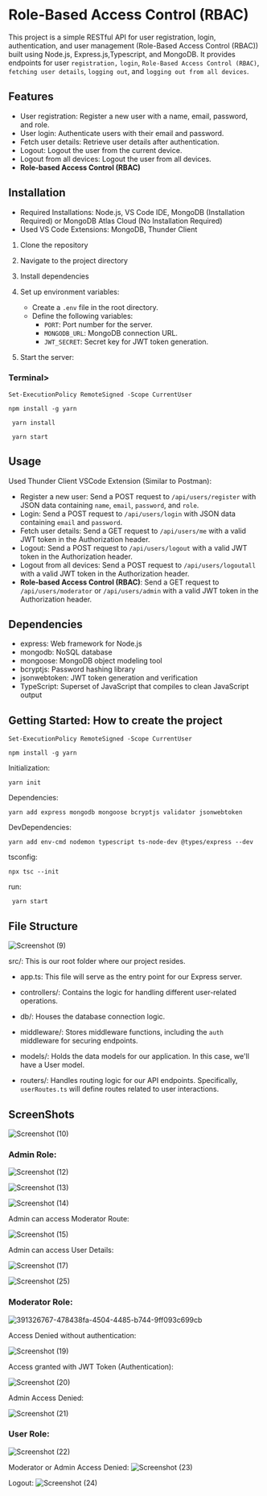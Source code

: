 # Role-Based Access Control (RBAC) 

This project is a simple RESTful API for user registration, login, authentication, and user management (Role-Based Access Control (RBAC)) built using Node.js, Express.js,Typescript, and MongoDB. It provides endpoints for user `registration,` `login`, `Role-Based Access Control (RBAC)`, `fetching user details`, `logging out`, and `logging out from all devices`. 

## Features

- User registration: Register a new user with a name, email, password, and role.
- User login: Authenticate users with their email and password.
- Fetch user details: Retrieve user details after authentication.
- Logout: Logout the user from the current device.
- Logout from all devices: Logout the user from all devices.
- **Role-based Access Control (RBAC)**


## Installation

- Required Installations: Node.js, VS Code IDE, MongoDB (Installation Required) or MongoDB Atlas Cloud (No Installation Required)
- Used VS Code Extensions: MongoDB, Thunder Client

1. Clone the repository

2. Navigate to the project directory

3. Install dependencies
  

4. Set up environment variables:
   - Create a `.env` file in the root directory.
   - Define the following variables:
     - `PORT`: Port number for the server.
     - `MONGODB_URL`: MongoDB connection URL.
     - `JWT_SECRET`: Secret key for JWT token generation.

5. Start the server: 


<h3>Terminal></h3>

```Set-ExecutionPolicy RemoteSigned -Scope CurrentUser```

``` npm install -g yarn  ```

``` yarn install```

``` yarn start```

## Usage

Used Thunder Client VSCode Extension (Similar to Postman):


- Register a new user: Send a POST request to `/api/users/register` with JSON data containing `name`, `email`, `password`, and `role`.
- Login: Send a POST request to `/api/users/login` with JSON data containing `email` and `password`.
- Fetch user details: Send a GET request to `/api/users/me` with a valid JWT token in the Authorization header.
- Logout: Send a POST request to `/api/users/logout` with a valid JWT token in the Authorization header.
- Logout from all devices: Send a POST request to `/api/users/logoutall` with a valid JWT token in the Authorization header.
- **Role-based Access Control (RBAC)**:  Send a GET request to `/api/users/moderator` or `/api/users/admin` with a valid JWT token in the Authorization header.


## Dependencies

- express: Web framework for Node.js
- mongodb: NoSQL database
- mongoose: MongoDB object modeling tool
- bcryptjs: Password hashing library
- jsonwebtoken: JWT token generation and verification
- TypeScript: Superset of JavaScript that compiles to clean JavaScript output

## Getting Started: How to create the project ##

```Set-ExecutionPolicy RemoteSigned -Scope CurrentUser```

``` npm install -g yarn  ```

Initialization:

`yarn init`

Dependencies:

`yarn add express mongodb mongoose bcryptjs validator jsonwebtoken`

DevDependencies:

`yarn add env-cmd nodemon typescript ts-node-dev @types/express --dev`

tsconfig:

`npx tsc --init`

run:

` yarn start`

## File Structure


![Screenshot (9)](https://github.com/user-attachments/assets/9a8250e4-7d88-4107-a965-ff78fc6f052e)


src/: This is our root folder where our project resides.

- app.ts: This file will serve as the entry point for our Express server.

- controllers/: Contains the logic for handling different user-related operations.

- db/: Houses the database connection logic.

- middleware/: Stores middleware functions, including the `auth` middleware for securing endpoints.

- models/: Holds the data models for our application. In this case, we'll have a User model.

- routers/: Handles routing logic for our API endpoints. Specifically, `userRoutes.ts` will define routes related to user interactions.


## ScreenShots


![Screenshot (10)](https://github.com/user-attachments/assets/cd7ee043-eb5d-4d9b-bafb-cdc7ad845f19)


<h3>Admin Role:</h3>

![Screenshot (12)](https://github.com/user-attachments/assets/437c2343-ccd8-467f-95bb-88801bf7cb8a)



![Screenshot (13)](https://github.com/user-attachments/assets/c0252c7f-17e8-4085-9dea-aa1b785b92bd)


![Screenshot (14)](https://github.com/user-attachments/assets/0637effe-a052-4cbd-b7ba-26ce8bdac9ed)

Admin can access Moderator Route:

![Screenshot (15)](https://github.com/user-attachments/assets/bfbefd85-180b-4067-a81d-25f3e822eeca)


Admin can access User Details:

![Screenshot (17)](https://github.com/user-attachments/assets/6ed726a3-4eac-46ca-a770-5879e0b43d82)




![Screenshot (25)](https://github.com/user-attachments/assets/2a2f6acf-6757-4333-8f76-297ff7114bd8)


<h3>Moderator Role:</h3>



![391326767-478438fa-4504-4485-b744-9ff093c699cb](https://github.com/user-attachments/assets/509845b2-f3ac-4c81-bd17-7196f2b04a5c)



Access Denied without authentication:

![Screenshot (19)](https://github.com/user-attachments/assets/1e197580-72d2-49ec-bc02-03dc9627350c)


Access granted with JWT Token (Authentication):

![Screenshot (20)](https://github.com/user-attachments/assets/f5c85b06-9d2f-462d-ba44-4c823b80a553)

Admin Access Denied:

![Screenshot (21)](https://github.com/user-attachments/assets/08e1df93-5473-49de-b123-36b1d291ecf2)



<h3>User Role:</h3>



![Screenshot (22)](https://github.com/user-attachments/assets/6bee53d2-aaa8-4a90-9be9-a4c06df760e2)

Moderator or Admin Access Denied:
![Screenshot (23)](https://github.com/user-attachments/assets/74a1494e-a0f3-48e0-9a76-0c34ff99f51a)



Logout:
![Screenshot (24)](https://github.com/user-attachments/assets/bd4aa6f9-ad00-4a36-882c-a2db200896f4)



